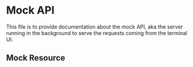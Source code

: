 # Mock API
This file is to provide documentation about the mock API, aka the server running in the background to serve the requests coming from the terminal UI.

## Mock Resource
[//]: <> (Continue...)
